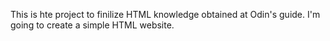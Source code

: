 This is hte project to finilize HTML knowledge obtained at Odin's guide.
I'm going to create a simple HTML website.